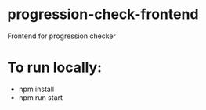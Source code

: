 # progression-check-frontend
Frontend for progression checker

# To run locally:
- npm install
- npm run start
